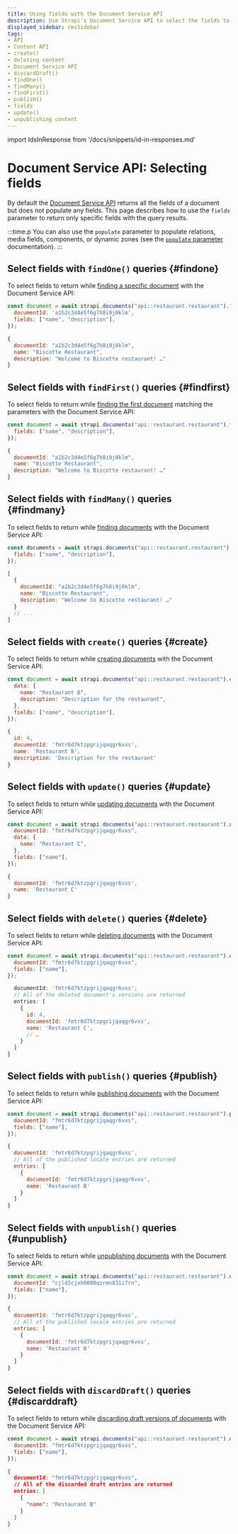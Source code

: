 ```yaml
---
title: Using fields with the Document Service API
description: Use Strapi's Document Service API to select the fields to return with your queries.
displayed_sidebar: cmsSidebar
tags:
- API
- Content API
- create()
- deleting content
- Document Service API
- discardDraft()
- findOne()
- findMany()
- findFirst()
- publish()
- fields
- update()
- unpublishing content
---
```

 
import IdsInResponse from '/docs/snippets/id-in-responses.md'

# Document Service API: Selecting fields

By default the [Document Service API](/dev-docs/api/document-service) returns all the fields of a document but does not populate any fields. This page describes how to use the `fields` parameter to return only specific fields with the query results.

:::time.p
You can also use the `populate` parameter to populate relations, media fields, components, or dynamic zones (see the [`populate` parameter](/dev-docs/api/document-service/populate) documentation).
:::

<IdsInResponse />

## Select fields with `findOne()` queries {#findone}

To select fields to return while [finding a specific document](/dev-docs/api/document-service#findone) with the Document Service API:

<ApiCall noSideBySide>
<Request title="Example request">

```js
const document = await strapi.documents("api::restaurant.restaurant").findOne({
  documentId: 'a1b2c3d4e5f6g7h8i9j0klm',
  fields: ["name", "description"],
});
```

</Request>

<Response title="Example response">

```js
{
  documentId: "a1b2c3d4e5f6g7h8i9j0klm",
  name: "Biscotte Restaurant",
  description: "Welcome to Biscotte restaurant! …"
}
```

</Response>
</ApiCall>

## Select fields with `findFirst()` queries {#findfirst}

To select fields to return while [finding the first document](/dev-docs/api/document-service#findfirst) matching the parameters with the Document Service API:

<ApiCall noSideBySide>
<Request title="Example request">

```js
const document = await strapi.documents("api::restaurant.restaurant").findFirst({
  fields: ["name", "description"],
});
```

</Request>

<Response title="Example response">

```js
{
  documentId: "a1b2c3d4e5f6g7h8i9j0klm",
  name: "Biscotte Restaurant",
  description: "Welcome to Biscotte restaurant! …"
}
```

</Response>
</ApiCall>

## Select fields with `findMany()` queries {#findmany}

To select fields to return while [finding documents](/dev-docs/api/document-service#findmany) with the Document Service API:

<ApiCall noSideBySide>
<Request title="Example request">

```js
const documents = await strapi.documents("api::restaurant.restaurant").findMany({
  fields: ["name", "description"],
});
```

</Request>

<Response title="Example response">

```js
[
  {
    documentId: "a1b2c3d4e5f6g7h8i9j0klm",
    name: "Biscotte Restaurant",
    description: "Welcome to Biscotte restaurant! …"
  }
  // ...
]
```

</Response>
</ApiCall>

## Select fields with `create()` queries {#create}

To select fields to return while [creating documents](/dev-docs/api/document-service#create) with the Document Service API:

<ApiCall noSideBySide>
<Request title="Example request">

```js
const document = await strapi.documents("api::restaurant.restaurant").create({
  data: {
    name: "Restaurant B",
    description: "Description for the restaurant",
  },
  fields: ["name", "description"],
});
```

</Request>

<Response title="Example response">

```js
{
  id: 4,
  documentId: 'fmtr6d7ktzpgrijqaqgr6vxs',
  name: 'Restaurant B',
  description: 'Description for the restaurant'
}
```

</Response>
</ApiCall>

## Select fields with `update()` queries {#update}

To select fields to return while [updating documents](/dev-docs/api/document-service#update) with the Document Service API:

<ApiCall noSideBySide>
<Request title="Example request">

```js
const document = await strapi.documents("api::restaurant.restaurant").update({
  documentId: "fmtr6d7ktzpgrijqaqgr6vxs",
  data: {
    name: "Restaurant C",
  },
  fields: ["name"],
});
```

</Request>

<Response title="Example response">

```js
{ 
  documentId: 'fmtr6d7ktzpgrijqaqgr6vxs',
  name: 'Restaurant C'
}
```

</Response>
</ApiCall>

## Select fields with `delete()` queries {#delete}

To select fields to return while [deleting documents](/dev-docs/api/document-service#delete) with the Document Service API:

<ApiCall noSideBySide>
<Request title="Example request">

```js
const document = await strapi.documents("api::restaurant.restaurant").delete({
  documentId: "fmtr6d7ktzpgrijqaqgr6vxs",
  fields: ["name"],
});
```

</Request>

<Response title="Example response">

```js
  documentId: 'fmtr6d7ktzpgrijqaqgr6vxs',
  // All of the deleted document's versions are returned
  entries: [
    {
      id: 4,
      documentId: 'fmtr6d7ktzpgrijqaqgr6vxs',
      name: 'Restaurant C',
      // …
    }
  ]
}
```

</Response>
</ApiCall>

## Select fields with `publish()` queries {#publish}

To select fields to return while [publishing documents](/dev-docs/api/document-service#publish) with the Document Service API:

<ApiCall noSideBySide>
<Request title="Example request">

```js
const document = await strapi.documents("api::restaurant.restaurant").publish({
  documentId: "fmtr6d7ktzpgrijqaqgr6vxs",
  fields: ["name"],
});
```

</Request>

<Response title="Example response">

```js
{
  documentId: 'fmtr6d7ktzpgrijqaqgr6vxs',
  // All of the published locale entries are returned
  entries: [
    {
      documentId: 'fmtr6d7ktzpgrijqaqgr6vxs',
      name: 'Restaurant B'
    }
  ]
}
```

</Response>
</ApiCall>

## Select fields with `unpublish()` queries {#unpublish}

To select fields to return while [unpublishing documents](/dev-docs/api/document-service#unpublish) with the Document Service API:

<ApiCall noSideBySide>
<Request title="Example request">

```js
const document = await strapi.documents("api::restaurant.restaurant").unpublish({
  documentId: "cjld2cjxh0000qzrmn831i7rn",
  fields: ["name"],
});
```

</Request>

<Response title="Example response">

```js
{
  documentId: 'fmtr6d7ktzpgrijqaqgr6vxs',
  // All of the published locale entries are returned
  entries: [
    {
      documentId: 'fmtr6d7ktzpgrijqaqgr6vxs',
      name: 'Restaurant B'
    }
  ]
}
```

</Response>
</ApiCall>

## Select fields with `discardDraft()` queries {#discarddraft}

To select fields to return while [discarding draft versions of documents](/dev-docs/api/document-service#discarddraft) with the Document Service API:

<ApiCall noSideBySide>
<Request title="Example request">

```js
const document = await strapi.documents("api::restaurant.restaurant").discardDraft({
  documentId: "fmtr6d7ktzpgrijqaqgr6vxs",
  fields: ["name"],
});
```

</Request>

<Response title="Example response">

```json
{
  documentId: "fmtr6d7ktzpgrijqaqgr6vxs",
  // All of the discarded draft entries are returned
  entries: [
    {
      "name": "Restaurant B"
    }
  ]
}
```

</Response>
</ApiCall>
